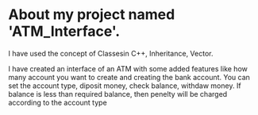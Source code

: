# About my project named 'ATM_Interface'.
I have used the concept of Classesin C++, Inheritance, Vector.

I have created an interface of an ATM with some added features like how many account you want to create and creating the bank account. You can set the account type, diposit money, check balance, withdaw money. If balance is less than required balance, then penelty will be charged according to the account type
